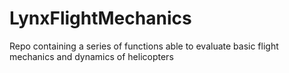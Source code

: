 # LynxFlightMechanics
Repo containing a series of functions able to evaluate basic flight mechanics and dynamics of helicopters
